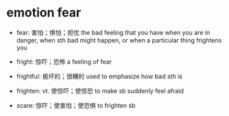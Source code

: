 # emotion fear

- fear: 害怕；惧怕；担忧 the bad feeling that you have when you are in danger, when sth bad might happen, or when a particular thing frightens you

- fright: 惊吓；恐怖 a feeling of fear
- frightful: 极坏的；很糟的 used to emphasize how bad sth is
- frighten: vt. 使惊吓；使惊恐 to make sb suddenly feel afraid

- scare: 惊吓；使害怕；使恐惧 to frighten sb